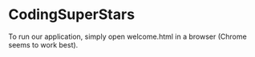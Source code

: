 # CodingSuperStars

To run our application, simply open welcome.html in a browser (Chrome seems to work best). 
